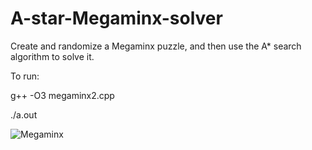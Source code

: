 # A-star-Megaminx-solver
Create and randomize a Megaminx puzzle, and then use the A* search algorithm to solve it.


To run:

g++ -O3 megaminx2.cpp

./a.out

![Megaminx](https://ibb.co/k3Hq9TM)
